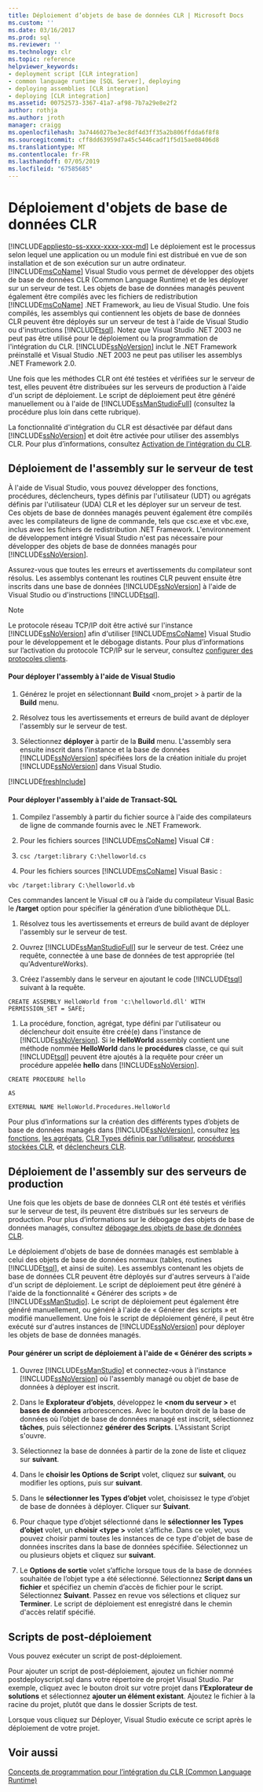 ```yaml
---
title: Déploiement d’objets de base de données CLR | Microsoft Docs
ms.custom: ''
ms.date: 03/16/2017
ms.prod: sql
ms.reviewer: ''
ms.technology: clr
ms.topic: reference
helpviewer_keywords:
- deployment script [CLR integration]
- common language runtime [SQL Server], deploying
- deploying assemblies [CLR integration]
- deploying [CLR integration]
ms.assetid: 00752573-3367-41a7-af98-7b7a29e8e2f2
author: rothja
ms.author: jroth
manager: craigg
ms.openlocfilehash: 3a7446027be3ec8df4d3ff35a2b806ffdda6f8f8
ms.sourcegitcommit: cff8dd63959d7a45c5446cadf1f5d15ae08406d8
ms.translationtype: MT
ms.contentlocale: fr-FR
ms.lasthandoff: 07/05/2019
ms.locfileid: "67585685"
---
```

# <a name="deploying-clr-database-objects"></a>Déploiement d'objets de base de données CLR
[!INCLUDE[appliesto-ss-xxxx-xxxx-xxx-md](../../includes/appliesto-ss-xxxx-xxxx-xxx-md.md)]
  Le déploiement est le processus selon lequel une application ou un module fini est distribué en vue de son installation et de son exécution sur un autre ordinateur. [!INCLUDE[msCoName](../../includes/msconame-md.md)] Visual Studio vous permet de développer des objets de base de données CLR (Common Language Runtime) et de les déployer sur un serveur de test. Les objets de base de données managés peuvent également être compilés avec les fichiers de redistribution [!INCLUDE[msCoName](../../includes/msconame-md.md)] .NET Framework, au lieu de Visual Studio. Une fois compilés, les assemblys qui contiennent les objets de base de données CLR peuvent être déployés sur un serveur de test à l'aide de Visual Studio ou d'instructions [!INCLUDE[tsql](../../includes/tsql-md.md)]. Notez que Visual Studio .NET 2003 ne peut pas être utilisé pour le déploiement ou la programmation de l'intégration du CLR. [!INCLUDE[ssNoVersion](../../includes/ssnoversion-md.md)] inclut le .NET Framework préinstallé et Visual Studio .NET 2003 ne peut pas utiliser les assemblys .NET Framework 2.0.  
  
 Une fois que les méthodes CLR ont été testées et vérifiées sur le serveur de test, elles peuvent être distribuées sur les serveurs de production à l'aide d'un script de déploiement. Le script de déploiement peut être généré manuellement ou à l'aide de [!INCLUDE[ssManStudioFull](../../includes/ssmanstudiofull-md.md)] (consultez la procédure plus loin dans cette rubrique).  
  
 La fonctionnalité d'intégration du CLR est désactivée par défaut dans [!INCLUDE[ssNoVersion](../../includes/ssnoversion-md.md)] et doit être activée pour utiliser des assemblys CLR. Pour plus d’informations, consultez [Activation de l’intégration du CLR](../../relational-databases/clr-integration/clr-integration-enabling.md).  
  
## <a name="deploying-the-assembly-to-the-test-server"></a>Déploiement de l'assembly sur le serveur de test  
 À l'aide de Visual Studio, vous pouvez développer des fonctions, procédures, déclencheurs, types définis par l'utilisateur (UDT) ou agrégats définis par l'utilisateur (UDA) CLR et les déployer sur un serveur de test. Ces objets de base de données managés peuvent également être compilés avec les compilateurs de ligne de commande, tels que csc.exe et vbc.exe, inclus avec les fichiers de redistribution .NET Framework. L'environnement de développement intégré Visual Studio n'est pas nécessaire pour développer des objets de base de données managés pour [!INCLUDE[ssNoVersion](../../includes/ssnoversion-md.md)].  
  
 Assurez-vous que toutes les erreurs et avertissements du compilateur sont résolus. Les assemblys contenant les routines CLR peuvent ensuite être inscrits dans une base de données [!INCLUDE[ssNoVersion](../../includes/ssnoversion-md.md)] à l'aide de Visual Studio ou d'instructions [!INCLUDE[tsql](../../includes/tsql-md.md)].  
  
> [!NOTE]  
>  Le protocole réseau TCP/IP doit être activé sur l'instance [!INCLUDE[ssNoVersion](../../includes/ssnoversion-md.md)] afin d'utiliser [!INCLUDE[msCoName](../../includes/msconame-md.md)] Visual Studio pour le développement et le débogage distants. Pour plus d’informations sur l’activation du protocole TCP/IP sur le serveur, consultez [configurer des protocoles clients](../../database-engine/configure-windows/configure-client-protocols.md).  
  
#### <a name="to-deploy-the-assembly-using-visual-studio"></a>Pour déployer l'assembly à l'aide de Visual Studio  
  
1.  Générez le projet en sélectionnant **Build** \<nom_projet > à partir de la **Build** menu.  
  
2.  Résolvez tous les avertissements et erreurs de build avant de déployer l'assembly sur le serveur de test.  
  
3.  Sélectionnez **déployer** à partir de la **Build** menu. L'assembly sera ensuite inscrit dans l'instance et la base de données [!INCLUDE[ssNoVersion](../../includes/ssnoversion-md.md)] spécifiées lors de la création initiale du projet [!INCLUDE[ssNoVersion](../../includes/ssnoversion-md.md)] dans Visual Studio.  

[!INCLUDE[freshInclude](../../includes/paragraph-content/fresh-note-steps-feedback.md)]

#### <a name="to-deploy-the-assembly-using-transact-sql"></a>Pour déployer l'assembly à l'aide de Transact-SQL  
  
1.  Compilez l'assembly à partir du fichier source à l'aide des compilateurs de ligne de commande fournis avec le .NET Framework.  
  
2.  Pour les fichiers sources [!INCLUDE[msCoName](../../includes/msconame-md.md)] Visual C# :  
  
3.  `csc /target:library C:\helloworld.cs`  
  
4.  Pour les fichiers sources [!INCLUDE[msCoName](../../includes/msconame-md.md)] Visual Basic :  
  
 `vbc /target:library C:\helloworld.vb`  
  
 Ces commandes lancent le Visual c# ou à l’aide du compilateur Visual Basic le **/target** option pour spécifier la génération d’une bibliothèque DLL.  
  
1.  Résolvez tous les avertissements et erreurs de build avant de déployer l'assembly sur le serveur de test.  
  
2.  Ouvrez [!INCLUDE[ssManStudioFull](../../includes/ssmanstudiofull-md.md)] sur le serveur de test. Créez une requête, connectée à une base de données de test appropriée (tel qu'AdventureWorks).  
  
3.  Créez l'assembly dans le serveur en ajoutant le code [!INCLUDE[tsql](../../includes/tsql-md.md)] suivant à la requête.  
  
 `CREATE ASSEMBLY HelloWorld from 'c:\helloworld.dll' WITH PERMISSION_SET = SAFE;`  
  
1.  La procédure, fonction, agrégat, type défini par l'utilisateur ou déclencheur doit ensuite être créé(e) dans l'instance de [!INCLUDE[ssNoVersion](../../includes/ssnoversion-md.md)]. Si le **HelloWorld** assembly contient une méthode nommée **HelloWorld** dans le **procédures** classe, ce qui suit [!INCLUDE[tsql](../../includes/tsql-md.md)] peuvent être ajoutés à la requête pour créer un procédure appelée **hello** dans [!INCLUDE[ssNoVersion](../../includes/ssnoversion-md.md)].  
  
 `CREATE PROCEDURE hello`  
  
 `AS`  
  
 `EXTERNAL NAME HelloWorld.Procedures.HelloWorld`  
  
 Pour plus d’informations sur la création des différents types d’objets de base de données managés dans [!INCLUDE[ssNoVersion](../../includes/ssnoversion-md.md)], consultez [les fonctions](../../relational-databases/clr-integration-database-objects-user-defined-functions/clr-user-defined-functions.md), [les agrégats](../../relational-databases/clr-integration-database-objects-user-defined-functions/clr-user-defined-aggregates.md), [CLR Types définis par l’utilisateur](../../relational-databases/clr-integration-database-objects-user-defined-types/clr-user-defined-types.md), [procédures stockées CLR](https://msdn.microsoft.com/library/bbdd51b2-a9b4-4916-ba6f-7957ac6c3f33), et [déclencheurs CLR](https://msdn.microsoft.com/library/302a4e4a-3172-42b6-9cc0-4a971ab49c1c).  
  
## <a name="deploying-the-assembly-to-production-servers"></a>Déploiement de l'assembly sur des serveurs de production  
 Une fois que les objets de base de données CLR ont été testés et vérifiés sur le serveur de test, ils peuvent être distribués sur les serveurs de production. Pour plus d’informations sur le débogage des objets de base de données managés, consultez [débogage des objets de base de données CLR](../../relational-databases/clr-integration/debugging-clr-database-objects.md).  
  
 Le déploiement d'objets de base de données managés est semblable à celui des objets de base de données normaux (tables, routines [!INCLUDE[tsql](../../includes/tsql-md.md)], et ainsi de suite). Les assemblys contenant les objets de base de données CLR peuvent être déployés sur d'autres serveurs à l'aide d'un script de déploiement. Le script de déploiement peut être généré à l'aide de la fonctionnalité « Générer des scripts » de [!INCLUDE[ssManStudio](../../includes/ssmanstudio-md.md)]. Le script de déploiement peut également être généré manuellement, ou généré à l'aide de « Générer des scripts » et modifié manuellement. Une fois le script de déploiement généré, il peut être exécuté sur d'autres instances de [!INCLUDE[ssNoVersion](../../includes/ssnoversion-md.md)] pour déployer les objets de base de données managés.  
  
#### <a name="to-generate-a-deployment-script-using-generate-scripts"></a>Pour générer un script de déploiement à l'aide de « Générer des scripts »  
  
1.  Ouvrez [!INCLUDE[ssManStudio](../../includes/ssmanstudio-md.md)] et connectez-vous à l'instance [!INCLUDE[ssNoVersion](../../includes/ssnoversion-md.md)] où l'assembly managé ou objet de base de données à déployer est inscrit.  
  
2.  Dans le **Explorateur d’objets**, développez le  **\<nom du serveur >** et **bases de données** arborescences. Avec le bouton droit de la base de données où l’objet de base de données managé est inscrit, sélectionnez **tâches**, puis sélectionnez **générer des Scripts**. L'Assistant Script s'ouvre.  
  
3.  Sélectionnez la base de données à partir de la zone de liste et cliquez sur **suivant**.  
  
4.  Dans le **choisir les Options de Script** volet, cliquez sur **suivant**, ou modifier les options, puis sur **suivant**.  
  
5.  Dans le **sélectionner les Types d’objet** volet, choisissez le type d’objet de base de données à déployer. Cliquer sur **Suivant**.  
  
6.  Pour chaque type d’objet sélectionné dans le **sélectionner les Types d’objet** volet, un **choisir \<type >** volet s’affiche. Dans ce volet, vous pouvez choisir parmi toutes les instances de ce type d'objet de base de données inscrites dans la base de données spécifiée. Sélectionnez un ou plusieurs objets et cliquez sur **suivant**.  
  
7.  Le **Options de sortie** volet s’affiche lorsque tous de la base de données souhaitée de l’objet type a été sélectionné. Sélectionnez **Script dans un fichier** et spécifiez un chemin d’accès de fichier pour le script. Sélectionnez **Suivant**. Passez en revue vos sélections et cliquez sur **Terminer**. Le script de déploiement est enregistré dans le chemin d'accès relatif spécifié.  
  
## <a name="post-deployment-scripts"></a>Scripts de post-déploiement  
 Vous pouvez exécuter un script de post-déploiement.  
  
 Pour ajouter un script de post-déploiement, ajoutez un fichier nommé postdeployscript.sql dans votre répertoire de projet Visual Studio. Par exemple, cliquez avec le bouton droit sur votre projet dans **l’Explorateur de solutions** et sélectionnez **ajouter un élément existant**. Ajoutez le fichier à la racine du projet, plutôt que dans le dossier Scripts de test.  
  
 Lorsque vous cliquez sur Déployer, Visual Studio exécute ce script après le déploiement de votre projet.  
  
## <a name="see-also"></a>Voir aussi  
 [Concepts de programmation pour l’intégration du CLR &#40;Common Language Runtime&#41;](../../relational-databases/clr-integration/common-language-runtime-clr-integration-programming-concepts.md)  
  
  
